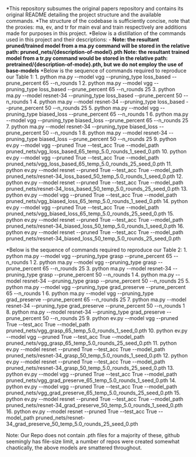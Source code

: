 *This repository subsumes the original papers repository and contains its original README detailing the project structure and the available commands.
*The structure of the codebase is sufficiently concise, note that the proxies: ma, ev, and tr for main eval and train respectively are additions made for purposes in this project.
*Below is a distillation of the commands used in this project and their descriptions:
    - 
**Note: the resultant pruned/trained model from a ma.py command will be stored in the relative path: pruned_nets/{description-of-model}.pth**
**Note: the resultant trained model from a tr.py command would be stored in the relative path: pretrained/{description-of-mode}.pth, but we do not employ the use of base-models**
*Below is the sequence of commands required to reproduce our Table 1:
    1. python ma.py --model vgg --pruning_type loss_based --prune_percent 65 --n_rounds 1
    2. python ma.py --model vgg --pruning_type loss_based --prune_percent 65 --n_rounds 25
    3. python ma.py --model resnet-34 --pruning_type loss_based --prune_percent 50 --n_rounds 1
    4. python ma.py --model resnet-34 --pruning_type loss_based --prune_percent 50 --n_rounds 25
    5. python ma.py --model vgg --pruning_type biased_loss --prune_percent 65 --n_rounds 1
    6. python ma.py --model vgg --pruning_type biased_loss --prune_percent 65 --n_rounds 25
    7. python ma.py --model resnet-34 --pruning_type biased_loss --prune_percent 50 --n_rounds 1
    8. python ma.py --model resnet-34 --pruning_type biased_loss --prune_percent 50 --n_rounds 25
    9. python ev.py --model vgg --pruned True --test_acc True --model_path pruned_nets/vgg_loss_based_65_temp_5.0_rounds_1_seed_0.pth
    10. python ev.py --model vgg --pruned True --test_acc True --model_path pruned_nets/vgg_loss_based_65_temp_5.0_rounds_25_seed_0.pth
    11. python ev.py --model resnet --pruned True --test_acc True --model_path pruned_nets/resnet-34_loss_based_50_temp_5.0_rounds_1_seed_0.pth
    12. python ev.py --model resnet --pruned True --test_acc True --model_path pruned_nets/resnet-34_loss_based_50_temp_5.0_rounds_25_seed_0.pth
    13. python ev.py --model vgg --pruned True --test_acc True --model_path pruned_nets/vgg_biased_loss_65_temp_5.0_rounds_1_seed_0.pth
    14. python ev.py --model vgg --pruned True --test_acc True --model_path pruned_nets/vgg_biased_loss_65_temp_5.0_rounds_25_seed_0.pth
    15. python ev.py --model resnet --pruned True --test_acc True --model_path pruned_nets/resnet-34_biased_loss_50_temp_5.0_rounds_1_seed_0.pth
    16. python ev.py --model resnet --pruned True --test_acc True --model_path pruned_nets/resnet-34_biased_loss_50_temp_5.0_rounds_25_seed_0.pth

*Below is the sequence of commands required to reproduce our Table 2:
    1. python ma.py --model vgg --pruning_type grasp --prune_percent 65 --n_rounds 1
    2. python ma.py --model vgg --pruning_type grasp --prune_percent 65 --n_rounds 25
    3. python ma.py --model resnet-34 --pruning_type grasp --prune_percent 50 --n_rounds 1
    4. python ma.py --model resnet-34 --pruning_type grasp --prune_percent 50 --n_rounds 25
    5. python ma.py --model vgg --pruning_type grad_preserve --prune_percent 65 --n_rounds 1
    6. python ma.py --model vgg --pruning_type grad_preserve --prune_percent 65 --n_rounds 25
    7. python ma.py --model resnet-34 --pruning_type grad_preserve --prune_percent 50 --n_rounds 1
    8. python ma.py --model resnet-34 --pruning_type grad_preserve --prune_percent 50 --n_rounds 25
    9. python ev.py --model vgg --pruned True --test_acc True --model_path pruned_nets/vgg_grasp_65_temp_5.0_rounds_1_seed_0.pth
    10. python ev.py --model vgg --pruned True --test_acc True --model_path pruned_nets/vgg_grasp_65_temp_5.0_rounds_25_seed_0.pth
    11. python ev.py --model resnet --pruned True --test_acc True --model_path pruned_nets/resnet-34_grasp_50_temp_5.0_rounds_1_seed_0.pth
    12. python ev.py --model resnet --pruned True --test_acc True --model_path pruned_nets/resnet-34_grasp_50_temp_5.0_rounds_25_seed_0.pth
    13. python ev.py --model vgg --pruned True --test_acc True --model_path pruned_nets/vgg_grad_preserve_65_temp_5.0_rounds_1_seed_0.pth
    14. python ev.py --model vgg --pruned True --test_acc True --model_path pruned_nets/vgg_grad_preserve_65_temp_5.0_rounds_25_seed_0.pth
    15. python ev.py --model resnet --pruned True --test_acc True --model_path pruned_nets/resnet-34_grad_preserve_50_temp_5.0_rounds_1_seed_0.pth
    16. python ev.py --model resnet --pruned True --test_acc True --model_path pruned_nets/resnet-34_grad_preserve_50_temp_5.0_rounds_25_seed_0.pth

Note: Our Repo does not contain .pth files for a majority of these, github seemingly has file-size limit, a number of repos were created somewhat chaotically, the above models are smattered throughout.